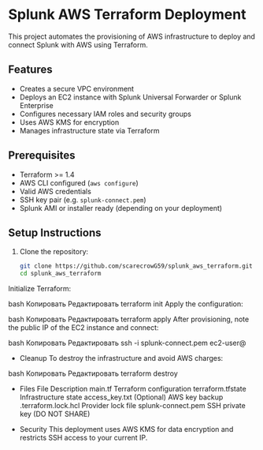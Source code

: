 # Splunk AWS Terraform Deployment

This project automates the provisioning of AWS infrastructure to deploy and connect Splunk with AWS using Terraform.

## Features

- Creates a secure VPC environment
- Deploys an EC2 instance with Splunk Universal Forwarder or Splunk Enterprise
- Configures necessary IAM roles and security groups
- Uses AWS KMS for encryption
- Manages infrastructure state via Terraform

## Prerequisites

- Terraform >= 1.4
- AWS CLI configured (`aws configure`)
- Valid AWS credentials
- SSH key pair (e.g. `splunk-connect.pem`)
- Splunk AMI or installer ready (depending on your deployment)

## Setup Instructions

1. Clone the repository:
   ```bash
   git clone https://github.com/scarecrowG59/splunk_aws_terraform.git
   cd splunk_aws_terraform
Initialize Terraform:

bash
Копировать
Редактировать
terraform init
Apply the configuration:

bash
Копировать
Редактировать
terraform apply
After provisioning, note the public IP of the EC2 instance and connect:

bash
Копировать
Редактировать
ssh -i splunk-connect.pem ec2-user@<public-ip>

- Cleanup
To destroy the infrastructure and avoid AWS charges:

bash
Копировать
Редактировать
terraform destroy

 - Files
File	Description
main.tf	Terraform configuration
terraform.tfstate	Infrastructure state
access_key.txt	(Optional) AWS key backup
.terraform.lock.hcl	Provider lock file
splunk-connect.pem	SSH private key (DO NOT SHARE)

- Security
This deployment uses AWS KMS for data encryption and restricts SSH access to your current IP.

